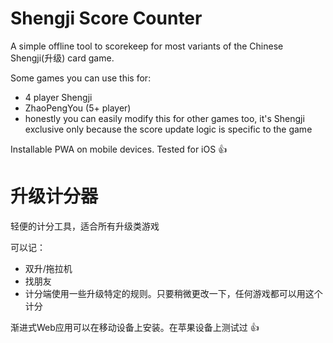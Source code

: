 # Shengji Score Counter

A simple offline tool to scorekeep for most variants of the Chinese Shengji(升级) card game. 

Some games you can use this for: 
- 4 player Shengji
- ZhaoPengYou (5+ player)
- honestly you can easily modify this for other games too, it's Shengji exclusive only because the score update logic is specific to the game

Installable PWA on mobile devices. Tested for iOS 👍


# 升级计分器

轻便的计分工具，适合所有升级类游戏

可以记：
- 双升/拖拉机
- 找朋友
- 计分端使用一些升级特定的规则。只要稍微更改一下，任何游戏都可以用这个计分

渐进式Web应用可以在移动设备上安装。在苹果设备上测试过 👍
